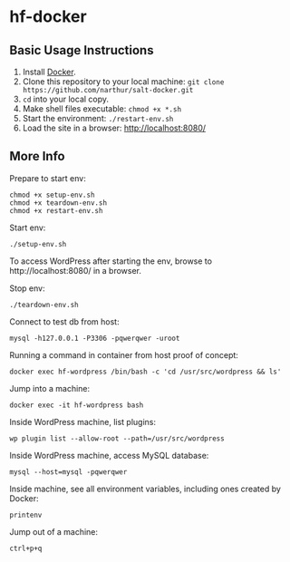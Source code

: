 # hf-docker

## Basic Usage Instructions

1. Install [Docker](http://www.docker.com/).
2. Clone this repository to your local machine: `git clone https://github.com/narthur/salt-docker.git`
3. `cd` into your local copy.
4. Make shell files executable: `chmod +x *.sh`
5. Start the environment: `./restart-env.sh`
6. Load the site in a browser: [http://localhost:8080/](http://localhost:8080/)

## More Info

Prepare to start env:

    chmod +x setup-env.sh
    chmod +x teardown-env.sh
    chmod +x restart-env.sh

Start env:

    ./setup-env.sh

To access WordPress after starting the env, browse to http://localhost:8080/ in
a browser.

Stop env:

    ./teardown-env.sh

Connect to test db from host:

    mysql -h127.0.0.1 -P3306 -pqwerqwer -uroot

Running a command in container from host proof of concept:

    docker exec hf-wordpress /bin/bash -c 'cd /usr/src/wordpress && ls'

Jump into a machine:

    docker exec -it hf-wordpress bash

Inside WordPress machine, list plugins:

    wp plugin list --allow-root --path=/usr/src/wordpress

Inside WordPress machine, access MySQL database:

    mysql --host=mysql -pqwerqwer

Inside machine, see all environment variables, including ones created by Docker:

    printenv

Jump out of a machine:

    ctrl+p+q
